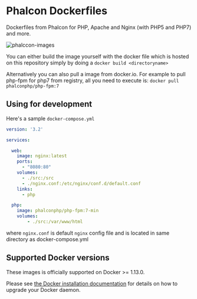 # Phalcon Dockerfiles

Dockerfiles from Phalcon for PHP, Apache and Nginx (with PHP5 and PHP7) and more.

![phalccon-images](https://raw.githubusercontent.com/phalcon/dockerfiles/master/docs/phalccon-images.png)

You can either build the image yourself with the docker file which is hosted on this repository simply by doing a `docker build <directoryname>`

Alternatively you can also pull a image from docker.io. For example to pull php-fpm for php7 from registry, all you need to execute is: `docker pull phalconphp/php-fpm:7`

## Using for development

Here's a sample `docker-compose.yml`

```yaml
version: '3.2'

services:

  web:
    image: nginx:latest
    ports:
      - "8080:80"
    volumes:
      - ./src:/src
      - ./nginx.conf:/etc/nginx/conf.d/default.conf
    links:
      - php

  php:
    image: phalconphp/php-fpm:7-min
    volumes:
        - ./src:/var/www/html

```
where `nginx.conf` is default `nginx` config file and is located in same directory as docker-compose.yml

## Supported Docker versions

These images is officially supported on Docker >= 1.13.0.

Please see [the Docker installation documentation](https://docs.docker.com/installation/) for details on how to upgrade your Docker daemon.
